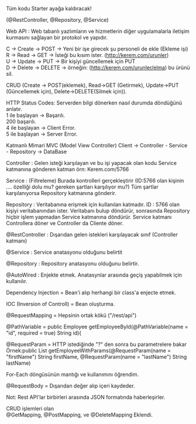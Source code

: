 Tüm kodu Starter ayağa kaldıracak!   

(@RestController, @Repository, @Service)  

Web API : Web tabanlı yazlımların ve hizmetlerin diğer uygulamalarla iletişim kurmasını sağlayan bir protokol ve yapıdır.  

C -> Create -> POST    -> Yeni bir işe girecek şu personeli de ekle (Ekleme işi)  
R -> Read   -> GET     -> İsteği bu kısım ister. (http://kerem.com/urunler)  
U -> Update -> PUT     -> Bir kişiyi güncellemek için PUT  
D -> Delete -> DELETE  -> örneğin: (http://kerem.com/urunler/elma) bu ürünü sil.  

CRUD (Create -> POST(eklemek), Read->GET (Getirmek), Update->PUT (Güncellemek için), Delete->DELETE(Silmek için)).  

HTTP Status Codes: Serverden bilgi dönerken nasıl durumda döndüğünü anlatır.  
1 ile başlayan -> Başarılı.  
200 başarılı.  
4 ile başlayan -> Client Error.  
5 ile başlayan -> Server Error.  

Katmanlı Mimari MVC (Model View Controller) Client -> Controller - Service - Repository -> DataBase  

Controller : Gelen isteği karşılayan ve bu işi yapacak olan kodu Service katmanına gönderen katman örn: Kerem.com/5766  

Service : (Filtreleme) Burada kontrolleri gerçekleştirir (ID:5766 olan kişinin .... özelliği dolu mu? gereken şartları karşılıyor mu?) Tüm şartlar karşılanıyorsa Repository katmanına gönderir.

Repository : Veritabanına erişmek için kullanılan katmadır. ID : 5766 olan kişiyi veritabanından ister. Veritabanı bulup döndürür, sonrasında Repository hiçbir işlem yapmadan Service katmanına döndürür. Service katmanı Controllera döner ve Controller da Cliente döner.

@RestController : Dışarıdan gelen istekleri karşılayacak sınıf (Controller katmanı)

@Service : Service anatasyonu olduğunu belirtit

@Repository : Repository anatasyonu olduğunu belirtir.

@AutoWired : Enjekte etmek. Anatasynlar arasında geçiş yapabilmek için kullanılır.

Dependency Injection = Bean'i alıp herhangi bir class'a enjecte etmek.

IOC (Inversion of Controll) = Bean oluşturma.  

@RequestMapping = Hepsinin ortak kökü ("/rest/api")

@PathVariable = public Employee getEmployeeById(@PathVariable(name = "id", required = true) String id){

@RequestParam = HTTP istediğinde "?" den sonra bu parametrelere bakar  
Örnek:public List<Employee> getEmployeeWithParams(@RequestParam(name = "firstName") String firstName,
@RequestParam(name = "lastName") String lastName)

For-Each döngüsünün mantığı ve kullanımını öğrendim.

@RequestBody = Dışarıdan değer alıp içeri kaydeder.

Not: Rest API'lar birbirleri arasında JSON formatında haberleşirler.

CRUD işlemleri olan   
@GetMapping, @PostMapping, ve @DeleteMapping  Eklendi.